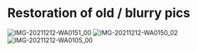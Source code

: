 # Restoration of old / blurry pics
![IMG-20211212-WA0151_00](https://github.com/user-attachments/assets/336c9012-da72-476c-8980-64b4496fa1bc)
![IMG-20211212-WA0150_02](https://github.com/user-attachments/assets/0188c0af-ce77-49fb-92ac-dc93d0b38458)
![IMG-20211212-WA0105_00](https://github.com/user-attachments/assets/1b2f5f20-59e8-4d7d-aace-206fc0b3dd50)
